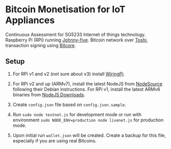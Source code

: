 # Bitcoin Monetisation for IoT Appliances
Continuous Assessment for SG5233 Internet of things technology.
Raspberry Pi (RPi) running [Johnny-five](johnny-five.io).
Bitcoin network over [Toshi](toshi.io), transaction signing using [Bitcore](bitcore.io).

## Setup
1. For RPi v1 and v2 (not sure about v3) install [WiringPi](wiringpi.com/download-and-install).

2. For RPi v2 and up (ARMv7), install the latest NodeJS from [NodeSource](github.com/nodesource/distributions)
following their Debian instructions. For RPi v1, install the latest ARMv6 binaries from
[NodeJS Downloads](nodejs.org/en/download).

3. Create `config.json` file based on `config.json.sample`.

4. Run `sudo node testnet.js` for development mode or run with environment
`sudo NODE_ENV=production node livenet.js` for production mode.

5. Upon initial run `wallet.json` will be created.
Create a backup for this file, especially if you are using real Bitcoins.
